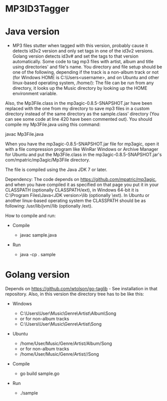 # MP3ID3Tagger

# Java version
- MP3 files stutter when tagged with this version, probably cause it detects id3v2 version and only set tags in one of the id3v2 versions. Golang version detects id3v# and set the tags to that version automatically.
Some code to tag mp3 files with artist, album and title using directories' and file's name.
You directory and file setup should be one of the following, depending if the track is a non-album track or not (for Windows HOME is C:\Users\<username>, and on Ubuntu and other linux-based operating system, /home/<username>):
The file can be run from any directory, it looks up the Music directory by looking up the HOME environment variable.

Also, the Mp3File.class in the mp3agic-0.8.5-SNAPSHOT.jar have been replaced with the one from my directory to save mp3 files in a custom directory instead of the same directory as the sample.class' directory (You can see some code at line 420 have been commented out).
You should compile my Mp3File.java using this command:

javac Mp3File.java

When you have the mp3agic-0.8.5-SNAPSHOT.jar file for mp3agic, open it with a file compression program like WinRar Windows or Archive Manager for Ubuntu and put the Mp3File.class in the mp3agic-0.8.5-SNAPSHOT.jar's com/mpatric/mp3agic/Mp3File directory.


The file is compiled using the Java JDK 7 or later.

Dependency:
The code depends on https://github.com/mpatric/mp3agic, and when you have compiled it as specified on that page you put it in your CLASSPATH (optionally CLASSPATH/ext), in Windows 64-bit it is C:\Program Files\Java\<JDK version>\lib (optionally \ext).
In Ubuntu or another linux-based operating system the CLASSPATH should be as following: /usr/lib/jvm/<JDK version>/lib (optionally /ext).

How to compile and run:
- Compile
  - javac sample.java

- Run
  - java -cp . sample

# Golang version
Depends on https://github.com/wtolson/go-taglib - See installation in that repository.
Also, in this version the directory tree has to be like this:
- Windows
  - C:\Users\User\Music\Genre\Artist\Album\Song
  - or for non-album tracks
  - C:\Users\User\Music\Genre\Artist\Song
- Ubuntu
  - /home/User/Music/Genre/Artist/Album/Song
  - or for non-album tracks
  - /home/User/Music/Genre/Artist//Song
- Compile
  - go build sample.go

- Run
  - ./sample
